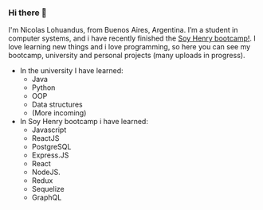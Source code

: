 ### Hi there 👋
 I'm Nicolas Lohuandus, from Buenos Aires, Argentina.  I’m a student in computer systems, and i have recently finished the [Soy Henry bootcamp!](https://www.soyhenry.com/).
I love learning new things and i love programming, so here you can see my bootcamp, university and personal projects (many uploads in progress).
- In the university I have learned:
  - Java
  - Python
  - OOP
  - Data structures
  - (More incoming)
- In Soy Henry bootcamp i have learned:
  - Javascript
  - ReactJS
  - PostgreSQL
  - Express.JS
  - React
  - NodeJS.
  - Redux
  - Sequelize
  - GraphQL

<!--
**Nlohuandus/Nlohuandus** is a ✨ _special_ ✨ repository because its `README.md` (this file) appears on your GitHub profile.

Here are some ideas to get you started:

- 🔭 I’m currently working on ...
- 🌱 I’m currently learning ...
- 👯 I’m looking to collaborate on ...
- 🤔 I’m looking for help with ...
- 💬 Ask me about ...
- 📫 How to reach me: ...
- 😄 Pronouns: ...
- ⚡ Fun fact: ...
-->
